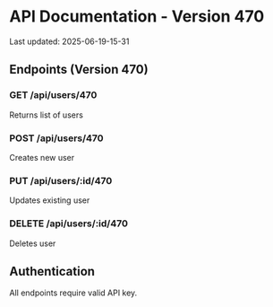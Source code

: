 # API Documentation - Version 470
Last updated: 2025-06-19-15-31

## Endpoints (Version 470)

### GET /api/users/470
Returns list of users

### POST /api/users/470
Creates new user

### PUT /api/users/:id/470
Updates existing user

### DELETE /api/users/:id/470
Deletes user

## Authentication
All endpoints require valid API key.
